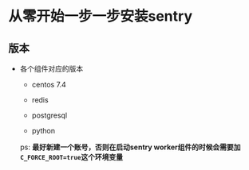 # 从零开始一步一步安装sentry

## 版本

- 各个组件对应的版本

	- centos 7.4

	- redis
	
	- postgresql

	- python 

	ps: **最好新建一个账号，否则在启动sentry worker组件的时候会需要加```C_FORCE_ROOT=true```这个环境变量**
